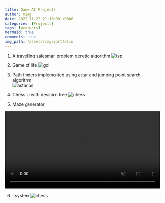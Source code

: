 ```yaml
---
title: Game AI Projects
author: ming
date: 2022-11-22 21:10:00 +0800
categories: [Projects]
tags: [projects]     
mermaid: true
comments: true
img_path: /assets/img/portfolio
---
```


1. A travelling salesman problem genetic algorithm
![tsp](tsp.png)

2. Game of life 
![gol](gol.png)

3. Path finders implemented using astar and jumping point search algorithm   
![astarjps](astarjps.png)
  

4. Chess ai with desicion tree
![chess](chessai.png)

5. Maze generator 
<video width="100%" preload="auto" muted controls>
    <source src="/assets/img/portfolio/mazeGenerator.mp4 " type="video/mp4"/>
</video>

6. Lsystem
![chess](lsystem.png)